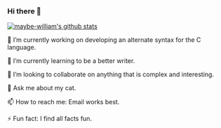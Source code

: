 ### Hi there 👋

[![maybe-william's github stats](https://github-readme-stats.vercel.app/api?username=maybe-william&theme=darcula)](https://github.com/anuraghazra/github-readme-stats)

<!--
**maybe-william/maybe-william** is a ✨ _special_ ✨ repository because its `README.md` (this file) appears on your GitHub profile.

Here are some ideas to get you started:

-->

🔭 I’m currently working on developing an alternate syntax for the C language.

🌱 I’m currently learning to be a better writer.

👯 I’m looking to collaborate on anything that is complex and interesting.

💬 Ask me about my cat.

📫 How to reach me: Email works best.

⚡ Fun fact: I find all facts fun.

